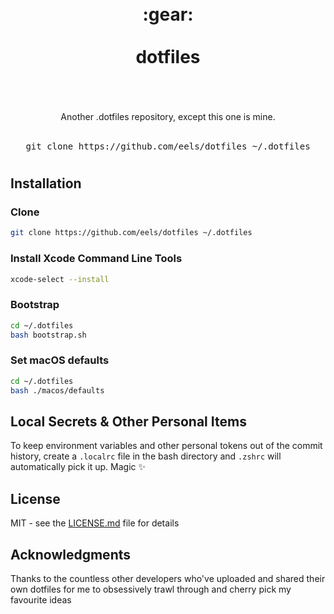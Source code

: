 <div align="center">
  <h1>
    <br />
    <div>:gear:</div>
    <br />
    <div>dotfiles</div>
    <br />
  </h1>
  <br />
  <div>Another .dotfiles repository, except this one is mine.</div>
  <br />
  <pre>git clone https://github.com/eels/dotfiles ~/.dotfiles</pre>
  <h1></h1>
</div>

## Installation

### Clone

```bash
git clone https://github.com/eels/dotfiles ~/.dotfiles
```

### Install Xcode Command Line Tools

```bash
xcode-select --install
```

### Bootstrap

```bash
cd ~/.dotfiles
bash bootstrap.sh
```

### Set macOS defaults

```bash
cd ~/.dotfiles
bash ./macos/defaults
```

## Local Secrets & Other Personal Items

To keep environment variables and other personal tokens out of the commit history, create a `.localrc` file in the bash directory and `.zshrc` will automatically pick it up. Magic :sparkles:

## License

MIT - see the [LICENSE.md](https://github.com/eels/dotfiles/blob/main/LICENSE.md) file for details

## Acknowledgments

Thanks to the countless other developers who've uploaded and shared their own dotfiles for me to obsessively trawl through and cherry pick my favourite ideas
